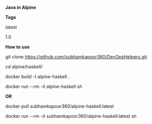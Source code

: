 
**Java in Alpine**

**Tags**

latest

1.0

**How to use**

git clone https://github.com/subhamkapoor360/DevOpsHelpers.git

cd alpine/haskell/

docker build -t alpine-haskell .

docker run --rm -it alpine-haskell sh

**OR**

docker pull subhamkapoor360/alpine-haskell:latest

docker run --rm -it subhamkapoor360/alpine-haskell:latest sh
